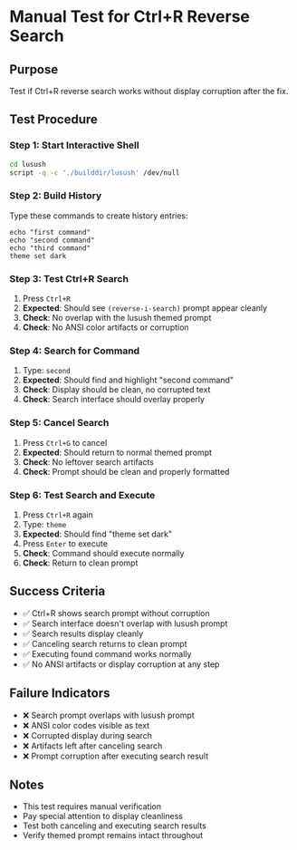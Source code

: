 # Manual Test for Ctrl+R Reverse Search

## Purpose
Test if Ctrl+R reverse search works without display corruption after the fix.

## Test Procedure

### Step 1: Start Interactive Shell
```bash
cd lusush
script -q -c './builddir/lusush' /dev/null
```

### Step 2: Build History
Type these commands to create history entries:
```
echo "first command"
echo "second command"  
echo "third command"
theme set dark
```

### Step 3: Test Ctrl+R Search
1. Press `Ctrl+R`
2. **Expected**: Should see `(reverse-i-search)` prompt appear cleanly
3. **Check**: No overlap with the lusush themed prompt
4. **Check**: No ANSI color artifacts or corruption

### Step 4: Search for Command
1. Type: `second`
2. **Expected**: Should find and highlight "second command"
3. **Check**: Display should be clean, no corrupted text
4. **Check**: Search interface should overlay properly

### Step 5: Cancel Search
1. Press `Ctrl+G` to cancel
2. **Expected**: Should return to normal themed prompt
3. **Check**: No leftover search artifacts
4. **Check**: Prompt should be clean and properly formatted

### Step 6: Test Search and Execute
1. Press `Ctrl+R` again
2. Type: `theme`
3. **Expected**: Should find "theme set dark"
4. Press `Enter` to execute
5. **Check**: Command should execute normally
6. **Check**: Return to clean prompt

## Success Criteria
- ✅ Ctrl+R shows search prompt without corruption
- ✅ Search interface doesn't overlap with lusush prompt
- ✅ Search results display cleanly
- ✅ Canceling search returns to clean prompt
- ✅ Executing found command works normally
- ✅ No ANSI artifacts or display corruption at any step

## Failure Indicators
- ❌ Search prompt overlaps with lusush prompt
- ❌ ANSI color codes visible as text
- ❌ Corrupted display during search
- ❌ Artifacts left after canceling search
- ❌ Prompt corruption after executing search result

## Notes
- This test requires manual verification
- Pay special attention to display cleanliness
- Test both canceling and executing search results
- Verify themed prompt remains intact throughout